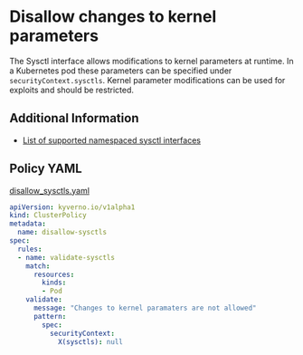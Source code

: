 # Disallow changes to kernel parameters

The Sysctl interface allows modifications to kernel parameters at runtime. In a Kubernetes pod these parameters can be specified under `securityContext.sysctls`. Kernel parameter modifications can be used for exploits and should be restricted.

## Additional Information

* [List of supported namespaced sysctl interfaces](https://kubernetes.io/docs/tasks/administer-cluster/sysctl-cluster/) 


## Policy YAML

[disallow_sysctls.yaml](best_practices/disallow_sysctls.yaml)

````yaml
apiVersion: kyverno.io/v1alpha1
kind: ClusterPolicy
metadata:
  name: disallow-sysctls
spec:
  rules:
  - name: validate-sysctls
    match:
      resources:
        kinds:
        - Pod
    validate:
      message: "Changes to kernel paramaters are not allowed"
      pattern:
        spec:
          securityContext:
            X(sysctls): null
````
